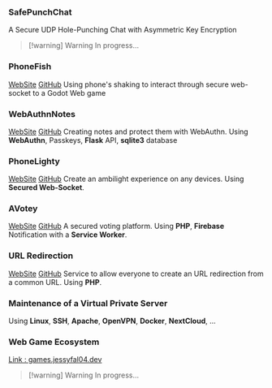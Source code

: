 ### SafePunchChat
A Secure UDP Hole-Punching Chat with Asymmetric Key Encryption
> [!warning] Warning
> In progress...
### PhoneFish
[WebSite](https://jessyfal04.dev/phonefish) [GitHub](https://github.com/jessyfal04/phonefish)
Using phone's shaking to interact through secure web-socket to a Godot Web game

### WebAuthnNotes
[WebSite](https://jessyfal04.dev/webauthnnotes) [GitHub](https://github.com/jessyfal04/webauthnnotes)
Creating notes and protect them with WebAuthn.
Using **WebAuthn**, Passkeys, **Flask** API, **sqlite3** database

### PhoneLighty
[WebSite](https://jessyfal04.dev/phonelighty) [GitHub](https://github.com/jessyfal04/phonelighty)
Create an ambilight experience on any devices. Using **Secured Web-Socket**.

### AVotey
 [WebSite](https://jessyfal04.dev/avotey) [GitHub](https://github.com/jessyfal04/avotey)
A secured voting platform. Using **PHP**, **Firebase** Notification with a **Service Worker**.

### URL Redirection
 [WebSite](https://url.jessyfal04.dev) [GitHub](https://github.com/jessyfal04/url.jessyfal04.dev)
 Service to allow everyone to create an URL redirection from a common URL. Using **PHP**.

### Maintenance of a Virtual Private Server
Using **Linux**, **SSH**, **Apache**, **OpenVPN**, **Docker**, **NextCloud**, ...

### Web Game Ecosystem
[Link : games.jessyfal04.dev](https://games.jessyfal04.dev/)
> [!warning] Warning
> In progress...